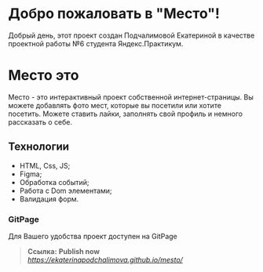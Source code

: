 # Добро пожаловать в "Место"!

Добрый день, этот проект создан Подчалимовой Екатериной в качестве проектной работы №6  студента Яндекс.Практикум.


# Место это

Место - это интерактивный проект собственной интернет-страницы. Вы можете добавлять фото мест, которые вы посетили или хотите посетить. Можете ставить лайки, заполнять свой профиль и немного рассказать о себе.

## Технологии

- HTML, Css, JS;
- Figma;
- Обработка событий;
- Работа с Dom элементами;
- Валидация форм.

### GitPage

Для Вашего удобства проект доступен на GitPage
> **Ссылка:**  **Publish now** *https://ekaterinapodchalimova.github.io/mesto/*


